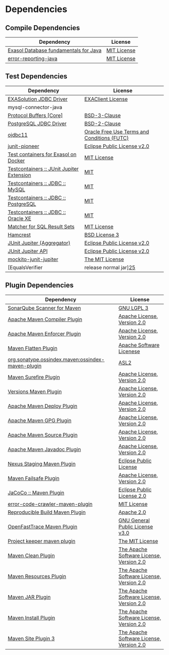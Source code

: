 <!-- @formatter:off -->
# Dependencies

## Compile Dependencies

| Dependency                                 | License          |
| ------------------------------------------ | ---------------- |
| [Exasol Database fundamentals for Java][0] | [MIT License][1] |
| [error-reporting-java][2]                  | [MIT License][3] |

## Test Dependencies

| Dependency                                      | License                                           |
| ----------------------------------------------- | ------------------------------------------------- |
| [EXASolution JDBC Driver][4]                    | [EXAClient License][5]                            |
| mysql-connector-java                            |                                                   |
| [Protocol Buffers [Core]][6]                    | [BSD-3-Clause][7]                                 |
| [PostgreSQL JDBC Driver][8]                     | [BSD-2-Clause][9]                                 |
| [ojdbc11][10]                                   | [Oracle Free Use Terms and Conditions (FUTC)][11] |
| [junit-pioneer][12]                             | [Eclipse Public License v2.0][13]                 |
| [Test containers for Exasol on Docker][14]      | [MIT License][15]                                 |
| [Testcontainers :: JUnit Jupiter Extension][16] | [MIT][17]                                         |
| [Testcontainers :: JDBC :: MySQL][16]           | [MIT][17]                                         |
| [Testcontainers :: JDBC :: PostgreSQL][16]      | [MIT][17]                                         |
| [Testcontainers :: JDBC :: Oracle XE][16]       | [MIT][17]                                         |
| [Matcher for SQL Result Sets][18]               | [MIT License][19]                                 |
| [Hamcrest][20]                                  | [BSD License 3][21]                               |
| [JUnit Jupiter (Aggregator)][22]                | [Eclipse Public License v2.0][13]                 |
| [JUnit Jupiter API][22]                         | [Eclipse Public License v2.0][13]                 |
| [mockito-junit-jupiter][23]                     | [The MIT License][24]                             |
| [EqualsVerifier | release normal jar][25]       | [Apache License, Version 2.0][26]                 |

## Plugin Dependencies

| Dependency                                              | License                                        |
| ------------------------------------------------------- | ---------------------------------------------- |
| [SonarQube Scanner for Maven][27]                       | [GNU LGPL 3][28]                               |
| [Apache Maven Compiler Plugin][29]                      | [Apache License, Version 2.0][26]              |
| [Apache Maven Enforcer Plugin][30]                      | [Apache License, Version 2.0][26]              |
| [Maven Flatten Plugin][31]                              | [Apache Software Licenese][32]                 |
| [org.sonatype.ossindex.maven:ossindex-maven-plugin][33] | [ASL2][32]                                     |
| [Maven Surefire Plugin][34]                             | [Apache License, Version 2.0][26]              |
| [Versions Maven Plugin][35]                             | [Apache License, Version 2.0][26]              |
| [Apache Maven Deploy Plugin][36]                        | [Apache License, Version 2.0][26]              |
| [Apache Maven GPG Plugin][37]                           | [Apache License, Version 2.0][26]              |
| [Apache Maven Source Plugin][38]                        | [Apache License, Version 2.0][26]              |
| [Apache Maven Javadoc Plugin][39]                       | [Apache License, Version 2.0][26]              |
| [Nexus Staging Maven Plugin][40]                        | [Eclipse Public License][41]                   |
| [Maven Failsafe Plugin][42]                             | [Apache License, Version 2.0][26]              |
| [JaCoCo :: Maven Plugin][43]                            | [Eclipse Public License 2.0][44]               |
| [error-code-crawler-maven-plugin][45]                   | [MIT License][46]                              |
| [Reproducible Build Maven Plugin][47]                   | [Apache 2.0][32]                               |
| [OpenFastTrace Maven Plugin][48]                        | [GNU General Public License v3.0][49]          |
| [Project keeper maven plugin][50]                       | [The MIT License][51]                          |
| [Maven Clean Plugin][52]                                | [The Apache Software License, Version 2.0][32] |
| [Maven Resources Plugin][53]                            | [The Apache Software License, Version 2.0][32] |
| [Maven JAR Plugin][54]                                  | [The Apache Software License, Version 2.0][32] |
| [Maven Install Plugin][55]                              | [The Apache Software License, Version 2.0][32] |
| [Maven Site Plugin 3][56]                               | [The Apache Software License, Version 2.0][32] |

[0]: https://github.com/exasol/db-fundamentals-java/
[1]: https://github.com/exasol/db-fundamentals-java/blob/main/LICENSE
[2]: https://github.com/exasol/error-reporting-java/
[3]: https://github.com/exasol/error-reporting-java/blob/main/LICENSE
[4]: http://www.exasol.com
[5]: https://docs.exasol.com/connect_exasol/drivers/jdbc.htm
[6]: https://developers.google.com/protocol-buffers/protobuf-java/
[7]: https://opensource.org/licenses/BSD-3-Clause
[8]: https://jdbc.postgresql.org
[9]: https://jdbc.postgresql.org/license/
[10]: https://www.oracle.com/database/technologies/maven-central-guide.html
[11]: https://www.oracle.com/downloads/licenses/oracle-free-license.html
[12]: https://junit-pioneer.org/
[13]: https://www.eclipse.org/legal/epl-v20.html
[14]: https://github.com/exasol/exasol-testcontainers/
[15]: https://github.com/exasol/exasol-testcontainers/blob/main/LICENSE
[16]: https://testcontainers.org
[17]: http://opensource.org/licenses/MIT
[18]: https://github.com/exasol/hamcrest-resultset-matcher/
[19]: https://github.com/exasol/hamcrest-resultset-matcher/blob/main/LICENSE
[20]: http://hamcrest.org/JavaHamcrest/
[21]: http://opensource.org/licenses/BSD-3-Clause
[22]: https://junit.org/junit5/
[23]: https://github.com/mockito/mockito
[24]: https://github.com/mockito/mockito/blob/main/LICENSE
[25]: https://www.jqno.nl/equalsverifier
[26]: https://www.apache.org/licenses/LICENSE-2.0.txt
[27]: http://sonarsource.github.io/sonar-scanner-maven/
[28]: http://www.gnu.org/licenses/lgpl.txt
[29]: https://maven.apache.org/plugins/maven-compiler-plugin/
[30]: https://maven.apache.org/enforcer/maven-enforcer-plugin/
[31]: https://www.mojohaus.org/flatten-maven-plugin
[32]: http://www.apache.org/licenses/LICENSE-2.0.txt
[33]: https://sonatype.github.io/ossindex-maven/maven-plugin/
[34]: https://maven.apache.org/surefire/maven-surefire-plugin/
[35]: http://www.mojohaus.org/versions-maven-plugin/
[36]: https://maven.apache.org/plugins/maven-deploy-plugin/
[37]: https://maven.apache.org/plugins/maven-gpg-plugin/
[38]: https://maven.apache.org/plugins/maven-source-plugin/
[39]: https://maven.apache.org/plugins/maven-javadoc-plugin/
[40]: http://www.sonatype.com/public-parent/nexus-maven-plugins/nexus-staging/nexus-staging-maven-plugin/
[41]: http://www.eclipse.org/legal/epl-v10.html
[42]: https://maven.apache.org/surefire/maven-failsafe-plugin/
[43]: https://www.jacoco.org/jacoco/trunk/doc/maven.html
[44]: https://www.eclipse.org/legal/epl-2.0/
[45]: https://github.com/exasol/error-code-crawler-maven-plugin/
[46]: https://github.com/exasol/error-code-crawler-maven-plugin/blob/main/LICENSE
[47]: http://zlika.github.io/reproducible-build-maven-plugin
[48]: https://github.com/itsallcode/openfasttrace-maven-plugin
[49]: https://www.gnu.org/licenses/gpl-3.0.html
[50]: https://github.com/exasol/project-keeper/
[51]: https://github.com/exasol/project-keeper/blob/main/LICENSE
[52]: http://maven.apache.org/plugins/maven-clean-plugin/
[53]: http://maven.apache.org/plugins/maven-resources-plugin/
[54]: http://maven.apache.org/plugins/maven-jar-plugin/
[55]: http://maven.apache.org/plugins/maven-install-plugin/
[56]: http://maven.apache.org/plugins/maven-site-plugin/
